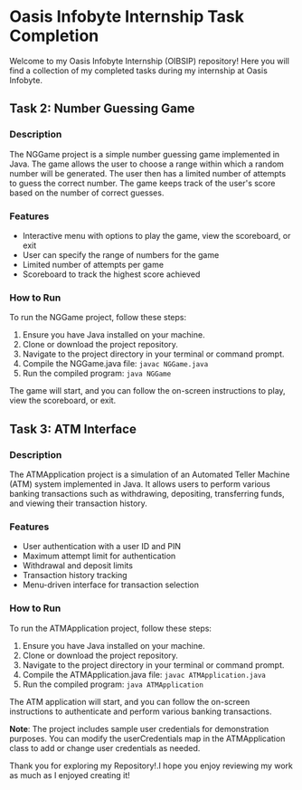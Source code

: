 # Oasis Infobyte Internship Task Completion

Welcome to my Oasis Infobyte Internship (OIBSIP) repository! Here you will find a collection of my completed tasks during my internship at Oasis Infobyte. 


## Task 2: Number Guessing Game
### Description
The NGGame project is a simple number guessing game implemented in Java. The game allows the user to choose a range within which a random number will be generated. The user then has a limited number of attempts to guess the correct number. The game keeps track of the user's score based on the number of correct guesses.

### Features
- Interactive menu with options to play the game, view the scoreboard, or exit
- User can specify the range of numbers for the game
- Limited number of attempts per game
- Scoreboard to track the highest score achieved

### How to Run
To run the NGGame project, follow these steps:

1. Ensure you have Java installed on your machine.
2. Clone or download the project repository.
3. Navigate to the project directory in your terminal or command prompt.
4. Compile the NGGame.java file: `javac NGGame.java`
5. Run the compiled program: `java NGGame`
   
The game will start, and you can follow the on-screen instructions to play, view the scoreboard, or exit.

## Task 3: ATM Interface 
### Description
The ATMApplication project is a simulation of an Automated Teller Machine (ATM) system implemented in Java. It allows users to perform various banking transactions such as withdrawing, depositing, transferring funds, and viewing their transaction history.

### Features
- User authentication with a user ID and PIN
- Maximum attempt limit for authentication
- Withdrawal and deposit limits
- Transaction history tracking
- Menu-driven interface for transaction selection

### How to Run
To run the ATMApplication project, follow these steps:

1. Ensure you have Java installed on your machine.
2. Clone or download the project repository.
3. Navigate to the project directory in your terminal or command prompt.
4. Compile the ATMApplication.java file: `javac ATMApplication.java`
5. Run the compiled program: `java ATMApplication`

The ATM application will start, and you can follow the on-screen instructions to authenticate and perform various banking transactions.

**Note**: The project includes sample user credentials for demonstration purposes. You can modify the userCredentials map in the ATMApplication class to add or change user credentials as needed.

Thank you for exploring my Repository!.I hope you enjoy reviewing my work as much as I enjoyed creating it!

